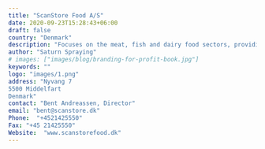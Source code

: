```yaml
---
title: "ScanStore Food A/S"
date: 2020-09-23T15:28:43+06:00
draft: false
country: "Denmark"
description: "Focuses on the meat, fish and dairy food sectors, providing processing and packaging solutions. We are able to supply either a single machine or a bespoke processing line. We work with the very best machine suppliers available to fulfil the high demands equired by the food market today. ScanStore’s experienced project department make life easier for our clients. Our highly skilled service team provide comprehensive support for our customers."
author: "Saturn Spraying"
# images: ["images/blog/branding-for-profit-book.jpg"]
keywords: ""
logo: "images/1.png"
address: "Nyvang 7
5500 Middelfart
Denmark"
contact: "Bent Andreassen, Director"
email: "bent@scanstore.dk"
Phone:  "+4521425550"
Fax: "+45 21425550​​​​​​​"
Website:  "www.scanstorefood.dk"
---
```

